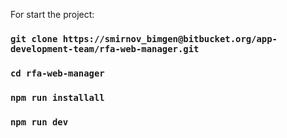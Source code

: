 For start the project:

### `git clone https://smirnov_bimgen@bitbucket.org/app-development-team/rfa-web-manager.git`

### `cd rfa-web-manager`

### `npm run installall`

### `npm run dev`